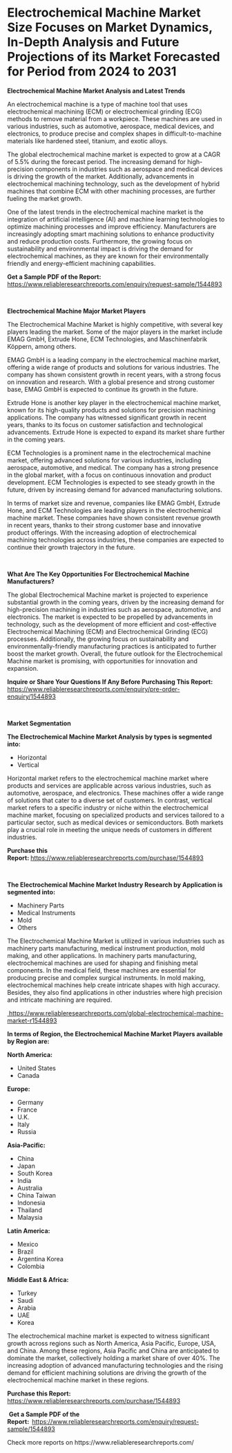 <p><h1>Electrochemical Machine Market Size Focuses on Market Dynamics, In-Depth Analysis and Future Projections of its Market Forecasted for Period from 2024 to 2031</h1></p><p><strong>Electrochemical Machine Market Analysis and Latest Trends</strong></p>
<p><p>An electrochemical machine is a type of machine tool that uses electrochemical machining (ECM) or electrochemical grinding (ECG) methods to remove material from a workpiece. These machines are used in various industries, such as automotive, aerospace, medical devices, and electronics, to produce precise and complex shapes in difficult-to-machine materials like hardened steel, titanium, and exotic alloys.</p><p>The global electrochemical machine market is expected to grow at a CAGR of 5.5% during the forecast period. The increasing demand for high-precision components in industries such as aerospace and medical devices is driving the growth of the market. Additionally, advancements in electrochemical machining technology, such as the development of hybrid machines that combine ECM with other machining processes, are further fueling the market growth.</p><p>One of the latest trends in the electrochemical machine market is the integration of artificial intelligence (AI) and machine learning technologies to optimize machining processes and improve efficiency. Manufacturers are increasingly adopting smart machining solutions to enhance productivity and reduce production costs. Furthermore, the growing focus on sustainability and environmental impact is driving the demand for electrochemical machines, as they are known for their environmentally friendly and energy-efficient machining capabilities.</p></p>
<p><strong>Get a Sample PDF of the Report:&nbsp;</strong> <a href="https://www.reliableresearchreports.com/enquiry/request-sample/1544893">https://www.reliableresearchreports.com/enquiry/request-sample/1544893</a></p>
<p>&nbsp;</p>
<p><strong>Electrochemical Machine Major Market Players</strong></p>
<p><p>The Electrochemical Machine Market is highly competitive, with several key players leading the market. Some of the major players in the market include EMAG GmbH, Extrude Hone, ECM Technologies, and Maschinenfabrik Köppern, among others.</p><p>EMAG GmbH is a leading company in the electrochemical machine market, offering a wide range of products and solutions for various industries. The company has shown consistent growth in recent years, with a strong focus on innovation and research. With a global presence and strong customer base, EMAG GmbH is expected to continue its growth in the future.</p><p>Extrude Hone is another key player in the electrochemical machine market, known for its high-quality products and solutions for precision machining applications. The company has witnessed significant growth in recent years, thanks to its focus on customer satisfaction and technological advancements. Extrude Hone is expected to expand its market share further in the coming years.</p><p>ECM Technologies is a prominent name in the electrochemical machine market, offering advanced solutions for various industries, including aerospace, automotive, and medical. The company has a strong presence in the global market, with a focus on continuous innovation and product development. ECM Technologies is expected to see steady growth in the future, driven by increasing demand for advanced manufacturing solutions.</p><p>In terms of market size and revenue, companies like EMAG GmbH, Extrude Hone, and ECM Technologies are leading players in the electrochemical machine market. These companies have shown consistent revenue growth in recent years, thanks to their strong customer base and innovative product offerings. With the increasing adoption of electrochemical machining technologies across industries, these companies are expected to continue their growth trajectory in the future.</p></p>
<p>&nbsp;</p>
<p><strong>What Are The Key Opportunities For Electrochemical Machine Manufacturers?</strong></p>
<p><p>The global Electrochemical Machine market is projected to experience substantial growth in the coming years, driven by the increasing demand for high-precision machining in industries such as aerospace, automotive, and electronics. The market is expected to be propelled by advancements in technology, such as the development of more efficient and cost-effective Electrochemical Machining (ECM) and Electrochemical Grinding (ECG) processes. Additionally, the growing focus on sustainability and environmentally-friendly manufacturing practices is anticipated to further boost the market growth. Overall, the future outlook for the Electrochemical Machine market is promising, with opportunities for innovation and expansion.</p></p>
<p><strong>Inquire or Share Your Questions If Any Before Purchasing This Report:</strong> <a href="https://www.reliableresearchreports.com/enquiry/pre-order-enquiry/1544893">https://www.reliableresearchreports.com/enquiry/pre-order-enquiry/1544893</a></p>
<p>&nbsp;</p>
<p><strong>Market Segmentation</strong></p>
<p><strong>The Electrochemical Machine Market Analysis by types is segmented into:</strong></p>
<p><ul><li>Horizontal</li><li>Vertical</li></ul></p>
<p><p>Horizontal market refers to the electrochemical machine market where products and services are applicable across various industries, such as automotive, aerospace, and electronics. These machines offer a wide range of solutions that cater to a diverse set of customers. In contrast, vertical market refers to a specific industry or niche within the electrochemical machine market, focusing on specialized products and services tailored to a particular sector, such as medical devices or semiconductors. Both markets play a crucial role in meeting the unique needs of customers in different industries.</p></p>
<p><strong>Purchase this Report:&nbsp;</strong><a href="https://www.reliableresearchreports.com/purchase/1544893">https://www.reliableresearchreports.com/purchase/1544893</a></p>
<p>&nbsp;</p>
<p><strong>The Electrochemical Machine Market Industry Research by Application is segmented into:</strong></p>
<p><ul><li>Machinery Parts</li><li>Medical Instruments</li><li>Mold</li><li>Others</li></ul></p>
<p><p>The Electrochemical Machine Market is utilized in various industries such as machinery parts manufacturing, medical instrument production, mold making, and other applications. In machinery parts manufacturing, electrochemical machines are used for shaping and finishing metal components. In the medical field, these machines are essential for producing precise and complex surgical instruments. In mold making, electrochemical machines help create intricate shapes with high accuracy. Besides, they also find applications in other industries where high precision and intricate machining are required.</p></p>
<p><a href="https://www.reliableresearchreports.com/global-electrochemical-machine-market-r1544893">&nbsp;https://www.reliableresearchreports.com/global-electrochemical-machine-market-r1544893</a></p>
<p><strong>In terms of Region, the Electrochemical Machine Market Players available by Region are:</strong></p>
<p>
    <p> <strong> North America: </strong>
        <ul>
            <li>United States</li>
            <li>Canada</li>
        </ul>
        </p> 
    <p> <strong> Europe: </strong>
        <ul>
            <li>Germany</li>
            <li>France</li>
            <li>U.K.</li>
            <li>Italy</li>
            <li>Russia</li>
        </ul>
        </p> 
    <p> <strong> Asia-Pacific: </strong>
        <ul>
            <li>China</li>
            <li>Japan</li>
            <li>South Korea</li>
            <li>India</li>
            <li>Australia</li>
            <li>China Taiwan</li>
            <li>Indonesia</li>
            <li>Thailand</li>
            <li>Malaysia</li>
        </ul>
        </p> 
    <p> <strong> Latin America: </strong>
        <ul>
            <li>Mexico</li>
            <li>Brazil</li>
            <li>Argentina Korea</li>
            <li>Colombia</li>
        </ul>
        </p> 
    <p> <strong> Middle East & Africa: </strong>
        <ul>
            <li>Turkey</li>
            <li>Saudi</li>
            <li>Arabia</li>
            <li>UAE</li>
            <li>Korea</li>
        </ul>
    </p>
    </p>
<p><p>The electrochemical machine market is expected to witness significant growth across regions such as North America, Asia Pacific, Europe, USA, and China. Among these regions, Asia Pacific and China are anticipated to dominate the market, collectively holding a market share of over 40%. The increasing adoption of advanced manufacturing technologies and the rising demand for efficient machining solutions are driving the growth of the electrochemical machine market in these regions.</p></p>
<p><strong>Purchase this Report: </strong><a href="https://www.reliableresearchreports.com/purchase/1544893">https://www.reliableresearchreports.com/purchase/1544893</a></p>
<p>&nbsp;<strong>Get a Sample PDF of the Report:&nbsp;&nbsp;</strong><a href="https://www.reliableresearchreports.com/enquiry/request-sample/1544893">https://www.reliableresearchreports.com/enquiry/request-sample/1544893</a></p>
<p><strong></strong></p>
<p>Check more reports on https://www.reliableresearchreports.com/</p>